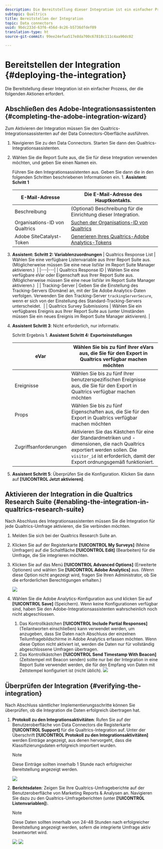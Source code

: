 ```yaml
---
description: Die Bereitstellung dieser Integration ist ein einfacher Prozess, der die folgenden Aktionen erfordert.
subtopic: Qualtrics
title: Bereitstellen der Integration
topic: Data connectors
uuid: 9bdc233d-63f6-456d-8c26-b5736dfdef09
translation-type: ht
source-git-commit: 99ee24efaa517e8da700c67818c111c4aa90dc02

---
```



# Bereitstellen der Integration {#deploying-the-integration}

Die Bereitstellung dieser Integration ist ein einfacher Prozess, der die folgenden Aktionen erfordert.

## Abschließen des Adobe-Integrationsassistenten {#completing-the-adobe-integration-wizard}

Zum Aktivieren der Integration müssen Sie den Qualtrics-Integrationsassistenten auf der Data Connectors-Oberfläche ausführen.

1. Navigieren Sie zu den Data Connectors. Starten Sie dann den Qualtrics-Integrationsassistenten.
1. Wählen Sie die Report Suite aus, die Sie für diese Integration verwenden möchten, und geben Sie einen Namen ein.

   Führen Sie den Integrationsassistenten aus. Geben Sie dann die in den folgenden Schritten beschriebenen Informationen ein. 1. **Assistent: Schritt 1**

   | E-Mail-Adresse | Die E-Mail-Adresse des Hauptkontakts. |
   |---|---|
   | Beschreibung | (Optional) Beschreibung für die Einrichtung dieser Integration. |
   | Organisations-ID von Qualtrics | [Suchen der Organisations-ID von Qualtrics](../qualtrics-overview/qualtrics-org-id.md) |
   | Adobe SiteCatalyst-Token | [Generieren Ihres Qualtrics-Adobe Analytics-Tokens](../qualtrics-overview/qualtrics-token.md) |

1. **Assistent: Schritt 2: Variablenzuordnungen**
| Qualtrics Response List | Wählen Sie eine verfügbare Listenvariable aus Ihrer Report Suite aus. (Möglicherweise müssen Sie eine neue listVar im Report Suite Manager aktivieren.)  |
|---|---|
| Qualtrics Response ID | Wählen Sie eine verfügbare eVar oder Eigenschaft aus Ihrer Report Suite aus. (Möglicherweise müssen Sie eine neue listVar im Report Suite Manager aktivieren.)   |
| Tracking-Server | Geben Sie die Einstellung des Tracking-Servers (Domäne) an, mit der Sie Adobe Analytics-Daten verfolgen. Verwenden Sie den Tracking-Server `trackingServerSecure`, wenn er sich von der Einstellung des Standard-Tracking-Servers unterscheidet.  |
| Qualtrics Survey Submissions | Wählen Sie ein verfügbares Ereignis aus Ihrer Report Suite aus (unter Umständen müssen Sie ein neues Ereignis im Report Suite Manager aktivieren). |

1. **Assistent Schritt 3**: Nicht erforderlich, nur informativ.

   Schritt Ergebnis 1. **Assistent Schritt 4: Exporteinstellungen**

   | eVar | Wählen Sie bis zu fünf Ihrer eVars aus, die Sie für den Export in Qualtrics verfügbar machen möchten |
   |---|---|
   | Ereignisse | Wählen Sie bis zu fünf Ihrer benutzerspezifischen Ereignisse aus, die Sie für den Export in Qualtrics verfügbar machen möchten |
   | Props | Wählen Sie bis zu fünf Eigenschaften aus, die Sie für den Export in Qualtrics verfügbar machen möchten |
   | Zugriffsanforderungen | Aktivieren Sie das Kästchen für eine der Standardmetriken und -dimensionen, die nach Qualtrics exportiert werden sollen. Die `visitor_id` ist erforderlich, damit der Export ordnungsgemäß funktioniert. |

1. **Assistent Schritt 5**: Überprüfen Sie die Konfiguration. Klicken Sie dann auf **[!UICONTROL Jetzt aktivieren]**.

## Aktivieren der Integration in die Qualtrics Research Suite {#enabling-the-integration-in-qualtrics-research-suite}

Nach Abschluss des Integrationsassistenten müssen Sie die Integration für jede Qualtrics-Umfrage aktivieren, die Sie verbinden möchten.

1. Melden Sie sich bei der Qualtrics Research Suite an.
1. Klicken Sie auf der Registerkarte **[!UICONTROL My Surveys]** (Meine Umfragen) auf die Schaltfläche **[!UICONTROL Edit]** (Bearbeiten) für die Umfrage, die Sie integrieren möchten.
1. Klicken Sie auf das Menü **[!UICONTROL Advanced Options]** (Erweiterte Optionen) und wählen Sie **[!UICONTROL Adobe Analytics]** aus. (Wenn diese Option nicht angezeigt wird, fragen Sie Ihren Administrator, ob Sie die erforderlichen Berechtigungen erhalten.)

   ![](assets/advanced_options.png)

1. Wählen Sie die Adobe Analytics-Konfiguration aus und klicken Sie auf **[!UICONTROL Save]** (Speichern). Wenn keine Konfigurationen verfügbar sind, haben Sie den Adobe-Integrationsassistenten wahrscheinlich noch nicht abgeschlossen.
   1. Das Kontrollkästchen **[!UICONTROL Include Partial Responses]** (Teilantworten einschließen) kann verwendet werden, um anzugeben, dass Sie Daten nach Abschluss der einzelnen Teilumfragebildschirme in Adobe Analytics erfassen möchten. Wenn diese Option nicht aktiviert ist, werden die Daten nur für vollständig abgeschlossene Umfragen übertragen.
   1. Das Kontrollkästchen **[!UICONTROL Send Timestamp With Beacon]** (Zeitstempel mit Beacon senden) sollte nur bei der Integration in eine Report Suite verwendet werden, die für den Empfang von Daten mit Zeitstempel konfiguriert ist (nicht üblich).
   ![](assets/integration_config.png)

## Überprüfen der Integration {#verifying-the-integration}

Nach Abschluss sämtlicher Implementierungsschritte können Sie überprüfen, ob die Integration die Daten erfolgreich übertragen hat.

1. **Protokoll zu den Integrationsaktivitäten**: Rufen Sie auf der Benutzeroberfläche von Data Connectors die Registerkarte **[!UICONTROL Support]** für die Qualtrics-Integration auf. Unter der Überschrift **[!UICONTROL Protokoll zu den Integrationsaktivitäten]** werden Einträge angezeigt, aus denen hervorgeht, dass die Klassifizierungsdaten erfolgreich importiert wurden.

   >[!NOTE]
   >
   >Diese Einträge sollten innerhalb 1 Stunde nach erfolgreicher Bereitstellung angezeigt werden.

   ![](assets/verify-1.png)

1. **Berichtsdaten**: Zeigen Sie Ihre Qualtrics-Umfrageberichte auf der Benutzeroberfläche von Marketing Reports &amp; Analysen an. Navigieren Sie dazu zu den Qualtrics-Umfrageberichten (unter **[!UICONTROL Listenvariablen]**).

   >[!NOTE]
   >
   >Diese Daten sollten innerhalb von 24–48 Stunden nach erfolgreicher Bereitstellung angezeigt werden, sofern die integrierte Umfrage aktiv beantwortet wird.

   ![](assets/verify-2.png) ![](assets/verify-3.png)


